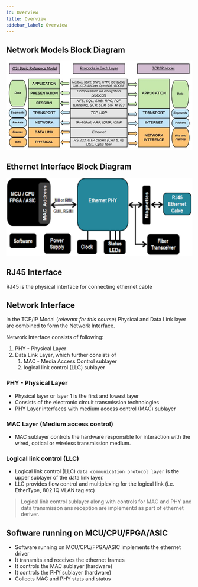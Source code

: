 ```yaml
---
id: Overview
title: Overview
sidebar_label: Overview
---
```


## Network Models Block Diagram

![Network Models](../../assets/36-OSI-vs-TCP-IP-stack.png)

## Ethernet Interface Block Diagram

![Ethernet Interface Block Diagram](../../assets/36-ethernet-interface-daigram1.png)

## RJ45 Interface
RJ45 is the physical interface for connecting ethernet cable

## Network Interface

In the TCP/IP Modal (_relevant for this course_) Physical and Data Link layer are combined to form the Network Interface.

Network Interface consists of following: 

1. PHY - Physical Layer
2. Data Link Layer, which further consists of 
   1. MAC - Media Access Control sublayer
   2. logical link control (LLC) sublayer 

### PHY - Physical Layer
- Physical layer or layer 1 is the first and lowest layer
- Consists of the electronic circuit transmission technologies
- PHY Layer interfaces with medium access control (MAC) sublayer

### MAC Layer (Medium access control)
- MAC sublayer controls the hardware responsible for interaction with the wired, optical or wireless transmission medium.

### Logical link control (LLC)
- Logical link control (LLC) `data communication protocol layer` is the upper sublayer of the data link layer.
- LLC provides flow control and multiplexing for the logical link (i.e. EtherType, 802.1Q VLAN tag etc)

> Logical link control sublayer along with controls for MAC and PHY and data transmisson ans reception are implementd as part of ethernet deriver.  

## Software running on MCU/CPU/FPGA/ASIC
- Software running on MCU/CPU/FPGA/ASIC implements the ethernet driver
- It transmits and receives the ethernet frames
- It controls the MAC sublayer (hardware)
- It controls the PHY sublayer (hardware)
- Collects MAC and PHY stats and status